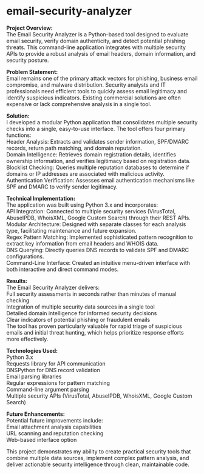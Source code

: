 # email-security-analyzer

<b>Project Overview:</b></br>
The Email Security Analyzer is a Python-based tool designed to evaluate email security, verify domain authenticity, and detect potential phishing threats. This command-line application integrates with multiple security APIs to provide a robust analysis of email headers, domain information, and security posture.

<b>Problem Statement:</b></br>
Email remains one of the primary attack vectors for phishing, business email compromise, and malware distribution. Security analysts and IT professionals need efficient tools to quickly assess email legitimacy and identify suspicious indicators. Existing commercial solutions are often expensive or lack comprehensive analysis in a single tool.

<b>Solution:</b></br>
I developed a modular Python application that consolidates multiple security checks into a single, easy-to-use interface. The tool offers four primary functions:</br>
Header Analysis: Extracts and validates sender information, SPF/DMARC records, return path matching, and domain reputation.</br>
Domain Intelligence: Retrieves domain registration details, identifies ownership information, and verifies legitimacy based on registration data.</br>
Blocklist Checking: Queries multiple reputation databases to determine if domains or IP addresses are associated with malicious activity.</br>
Authentication Verification: Assesses email authentication mechanisms like SPF and DMARC to verify sender legitimacy.</br>

<b>Technical Implementation:</b></br>
The application was built using Python 3.x and incorporates:</br>
API Integration: Connected to multiple security services (VirusTotal, AbuseIPDB, WhoisXML, Google Custom Search) through their REST APIs.</br>
Modular Architecture: Designed with separate classes for each analysis type, facilitating maintenance and future expansion.</br>
Regex Pattern Matching: Implemented sophisticated pattern recognition to extract key information from email headers and WHOIS data.</br>
DNS Querying: Directly queries DNS records to validate SPF and DMARC configurations.</br>
Command-Line Interface: Created an intuitive menu-driven interface with both interactive and direct command modes.</br>

<b>Results:</b></br>
The Email Security Analyzer delivers:</br>
Full security assessments in seconds rather than minutes of manual checking</br>
Integration of multiple security data sources in a single tool</br>
Detailed domain intelligence for informed security decisions</br>
Clear indicators of potential phishing or fraudulent emails</br>
The tool has proven particularly valuable for rapid triage of suspicious emails and initial threat hunting, which helps prioritize response efforts more effectively.</br>

<b>Technologies Used:</b></br>
Python 3.x</br>
Requests library for API communication</br>
DNSPython for DNS record validation</br>
Email parsing libraries</br>
Regular expressions for pattern matching</br>
Command-line argument parsing</br>
Multiple security APIs (VirusTotal, AbuseIPDB, WhoisXML, Google Custom Search)</br>

<b>Future Enhancements:</b></br>
Potential future improvements include:</br>
Email attachment analysis capabilities</br>
URL scanning and reputation checking</br>
Web-based interface option</br>

This project demonstrates my ability to create practical security tools that combine multiple data sources, implement complex pattern analysis, and deliver actionable security intelligence through clean, maintainable code.

